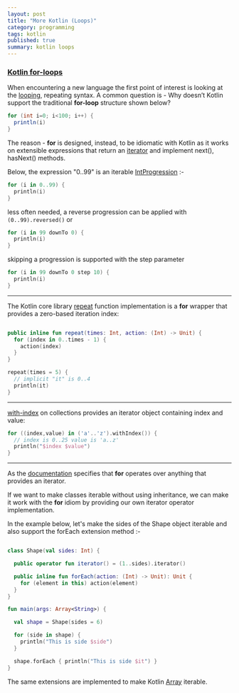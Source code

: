 ```yaml
---
layout: post
title: "More Kotlin (Loops)"
category: programming
tags: kotlin
published: true
summary: kotlin loops
---
```


### [Kotlin for-loops](https://kotlinlang.org/docs/reference/control-flow.html#for-loops)

When encountering a new language the first point of interest is looking at the [looping](http://kotlinlang.org/docs/reference/control-flow.html#for-loops), repeating syntax. A common question is - Why doesn’t Kotlin support the traditional **for-loop** structure shown below?

``` java
for (int i=0; i<100; i++) {
  println(i)
}
```

The reason - **for** is designed, instead, to be idiomatic with Kotlin as it works on extensible expressions that return an [iterator](https://kotlinlang.org/api/latest/jvm/stdlib/kotlin.collections/-iterator/index.html) and implement next(), hasNext() methods.

Below, the expression "0..99" is an iterable [IntProgression](https://kotlinlang.org/api/latest/jvm/stdlib/kotlin.ranges/-int-progression/) :-

```  kotlin
for (i in 0..99) {
  println(i)
}
```

less often needed, a reverse progression can be applied with ```(0..99).reversed()``` or

``` kotlin
for (i in 99 downTo 0) {
  println(i)
}
```

skipping a progression is supported with the step parameter

``` kotlin
for (i in 99 downTo 0 step 10) {
  println(i)
}
```

---

The Kotlin core library [repeat](https://kotlinlang.org/api/latest/jvm/stdlib/kotlin/repeat.html) function implementation is a **for** wrapper that provides a zero-based iteration index:

``` kotlin 

public inline fun repeat(times: Int, action: (Int) -> Unit) {
  for (index in 0..times - 1) {
    action(index)
  }
}
```

``` kotlin
repeat(times = 5) {
  // implicit "it" is 0..4
  println(it)
}
```
---

[with-index](https://kotlinlang.org/api/latest/jvm/stdlib/kotlin.collections/with-index.html) on collections provides an iterator object containing index and value: 

``` kotlin
for ((index,value) in ('a'..'z').withIndex()) {
  // index is 0..25 value is 'a..z'
  println("$index $value")
}
```

---

As the [documentation](https://kotlinlang.org/docs/reference/control-flow.html#for-loops) specifies that **for** operates over anything that provides an iterator.

If we want to make classes iterable without using inheritance, we can make it work with the **for** idiom by providing our own iterator operator implementation.

In the example below, let's make the sides of the Shape object iterable and also support the forEach extension method :-

``` kotlin

class Shape(val sides: Int) {

  public operator fun iterator() = (1..sides).iterator() 

  public inline fun forEach(action: (Int) -> Unit): Unit {
    for (element in this) action(element)
  }
}

fun main(args: Array<String>) {

  val shape = Shape(sides = 6)

  for (side in shape) {
    println("This is side $side")
  }

  shape.forEach { println("This is side $it") }
}

```

The same extensions are implemented to make Kotlin [Array](https://github.com/JetBrains/kotlin/blob/1.0.3/core/builtins/native/kotlin/Array.kt#L59) iterable.
